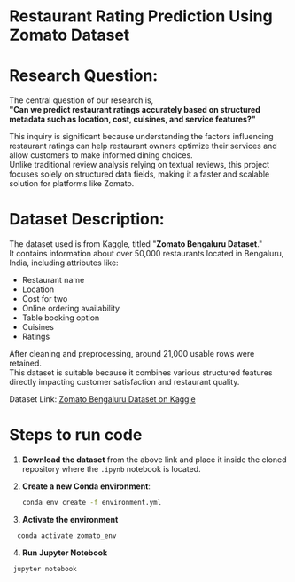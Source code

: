 # Restaurant Rating Prediction Using Zomato Dataset

# Research Question:
The central question of our research is,  
**"Can we predict restaurant ratings accurately based on structured metadata such as location, cost, cuisines, and service features?"**

This inquiry is significant because understanding the factors influencing restaurant ratings can help restaurant owners optimize their services and allow customers to make informed dining choices.  
Unlike traditional review analysis relying on textual reviews, this project focuses solely on structured data fields, making it a faster and scalable solution for platforms like Zomato.

# Dataset Description:
The dataset used is from Kaggle, titled "**Zomato Bengaluru Dataset**."  
It contains information about over 50,000 restaurants located in Bengaluru, India, including attributes like:
- Restaurant name
- Location
- Cost for two
- Online ordering availability
- Table booking option
- Cuisines
- Ratings

After cleaning and preprocessing, around 21,000 usable rows were retained.  
This dataset is suitable because it combines various structured features directly impacting customer satisfaction and restaurant quality.

Dataset Link: [Zomato Bengaluru Dataset on Kaggle](https://www.kaggle.com/datasets/rajeshrampure/zomato-dataset/data)

# Steps to run code

1. **Download the dataset** from the above link and place it inside the cloned repository where the `.ipynb` notebook is located.

2. **Create a new Conda environment**:
   ```bash
   conda env create -f environment.yml
   ```
3. **Activate the environment**
```bash
  conda activate zomato_env
   ```
  4. **Run Jupyter Notebook**
```bash
 jupyter notebook
   ```